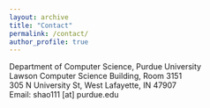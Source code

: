 ```yaml
---
layout: archive
title: "Contact"
permalink: /contact/
author_profile: true
---
```

Department of Computer Science, Purdue University<br>
Lawson Computer Science Building, Room 3151<br>
305 N University St, West Lafayette, IN 47907<br>
Email: shao111 [at] purdue.edu
